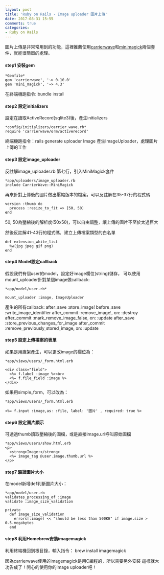 ```yaml
---
layout: post
title: 'Ruby on Rails - Image uploader 圖片上傳'
date: 2017-08-31 15:55
comments: true
categories:
- Ruby on Rails
---
```

圖片上傳是非常常用到的功能，這裡推薦使用[carrierwave](https://github.com/carrierwaveuploader/carrierwave)和[minimagick](https://github.com/minimagick/minimagick)兩個套件，就能很簡單的處理。

#### step1 安裝gem
``` 
*Gemfile*
gem 'carrierwave', '~> 0.10.0'
gem 'mini_magick', '~> 4.3'
```
在終端機跑指令: bundle install

#### step2 設定initializers
設定在讀取ActiveRecord(sqlite3)後，產生initializers
``` 
*config/initializers/carrier_wave.rb*
require 'carrierwave/orm/activerecord'
```
終端機跑指令：rails generate uploader Image
產生ImageUploader，處理圖片上傳的工作
#### step3 設定image_uploader
反註解image_uploader.rb 第七行，引入MiniMagick套件
``` 
*app/uploaders/image_uploader.rb
include CarrierWave::MiniMagick
```
再來針對上傳後的圖片做出壓縮版本的檔案，可以反註解在35-37行的程式碼
``` 
version :thumb do
  process :resize_to_fit => [50, 50]
end
```
50, 50為壓縮後的解析度(50x50)，可以自由調整，讓上傳的圖片不至於太過巨大

然後反註解41-43行的程式碼，建立上傳檔案類型的白名單
``` 
def extension_white_list
  %w(jpg jpeg gif png)
end
```
#### step4 Model設定callback
假設我們有個user的model，設定好image欄位(string)儲存，
可以使用mount_uploader針對某個image做callback:
``` 
*app/model/user.rb*
 
mount_uploader :image, ImageUploader
```
產生的所有callback:
after_save :store_image!
before_save :write_image_identifier
after_commit :remove_image!, on: :destroy
after_commit :mark_remove_image_false, on: :update
after_save :store_previous_changes_for_image
after_commit :remove_previously_stored_image, on: :update
#### step5 設定上傳檔案的表單
如果是用鷹架產生，可以更改image的欄位為：
``` 
*app/views/users/_form.html.erb
 
<div class="field">
  <%= f.label :image %><br>
  <%= f.file_field :image %>
</div>
```
如果用simple_form，可以改為：
``` 
*app/views/users/_form.html.erb
 
<%= f.input :image,as: :file, label: '圖片' , required: true %>
```
#### step6 設定圖片顯示
可透過thumb讀取壓縮後的圖檔，或是直接image.url呼叫原始圖檔
``` 
*app/views/users/show.html.erb
<p>
  <strong>Image:</strong>
  <%= image_tag @user.image.thumb.url %>
</p>
```
#### step7 驗證圖片大小
在model新增def判斷圖片大小：
``` 
*app/model/user.rb
validates_processing_of :image
validate :image_size_validation
 
private
  def image_size_validation
    errors[:image] << "should be less than 500KB" if image.size > 0.5.megabytes
  end
```
#### step8 利用Homebrew安裝imagemagick
利用終端機回到根目錄，輸入指令：
brew install imagemagick

因為carrierwave使用的imagemagick是用C編程的，所以需要另外安裝
這樣就大功告成了！開心的使用你的image uploader吧！


